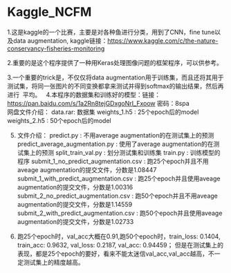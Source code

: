 Kaggle_NCFM
===

1.这是kaggle的一个比赛，主要是对各种鱼进行分类，用到了CNN，fine tune以及data augmentation, kaggle链接：https://www.kaggle.com/c/the-nature-conservancy-fisheries-monitoring

2.重要的是这个程序提供了一种用Keras处理图像问题的框架程序，可以供参考。

3.一个重要的trick是，不仅仅将data augmentation用于训练集，而且还将其用于测试集，将同一张图片的不同变换都拿来测试并得到softmax的输出结果，然后再进行
  平均。
  
4.本程序的数据集和训练好的模型：链接：https://pan.baidu.com/s/1a2Rn8tejGDxgoNrI_Fxoow 密码：8spa  
   网盘文件介绍：
   data.rar: 数据集
   weights_1.h5 : 25个epoch后的model
   weights_2.h5 : 50个epoch后的model

5. 文件介绍：
   predict.py : 不用average augmentation的在测试集上的预测
   predict_average_augmentation.py : 使用了average augmentation的在测试集上的预测
   split_train_val.py : 划分测试集和训练集
   train.py : 训练模型的程序
   submit_1_no_predict_augmentation.csv : 跑25个epoch并且不用aveage augmentation的提交文件，分数是1.08447
   submit_1_with_predict_augmentation.csv : 跑25个epoch并且使用aveage augmentation的提交文件，分数是1.00316
   submit_2_no_predict_augmentation.csv : 跑50个epoch并且不用aveage augmentation的提交文件，分数是1.14559
   submit_2_with_predict_augmentation.csv : 跑50个epoch并且使用aveage augmentation的提交文件，分数是1.02733

6. 跑25个epoch时，val_acc大概在0.91,跑50个epoch时，train_loss: 0.1404, train_acc: 0.9632, val_loss: 0.2187, val_acc: 0.94459；
   但是在测试集上的表现，都是25个epoch的要好，看来不能太迷信val_acc,val_acc越高，不一定测试集上的精度越高。



